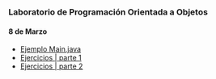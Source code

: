 ### Laboratorio de Programación Orientada a Objetos

#### 8 de Marzo
- [Ejemplo Main.java](https://github.com/nadianoe/nadianoe.github.io/blob/master/labo/Main.java)
- [Ejercicios | parte 1](https://github.com/materiasipm/materiasipm.github.io/blob/master/labo/abril/enunciado5deAbril.txt)
- [Ejercicios | parte 2](https://github.com/materiasipm/materiasipm.github.io/blob/master/labo/abril/enunciado12deAbril.txt)
